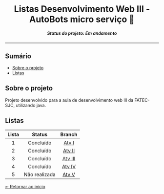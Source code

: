 <h1 align="center">Listas Desenvolvimento Web III - AutoBots micro serviço 🤖</h1>
<H5 align="center"> Status do projeto: Em andamento</H5>

<hr> 

## Sumário

- [Sobre o projeto](#Sobre-o-projeto)
- [Listas](#Listas)


## Sobre o projeto

Projeto desenvolvido para a aula de desenvolvimento web III da FATEC-SJC, utilizando java.


## Listas

| Lista | Status | Branch |
|:-----:|:----------:|:---------:|
| 1 | Concluído | [Atv I](https://github.com/SBittencourt/ListaAutoBots---devWebIII/tree/AtvI)  |
| 2 | Concluído | [Atv II](https://github.com/SBittencourt/ListaAutoBots---devWebIII/tree/AtvII) |  
| 3 | Concluído | [Atv III](https://github.com/SBittencourt/ListaAutoBots---devWebIII/tree/AtvIII) | 
| 4 | Concluído | [Atv IV](https://github.com/SBittencourt/ListaAutoBots---devWebIII/tree/AtvIV) |
| 5 | Não realizada| [Atv V](https://github.com/SBittencourt/ListaAutoBots---devWebIII/tree/AtvV) |


[➳ Retornar ao início](#Sumário)
